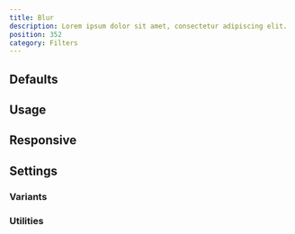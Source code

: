 ```yaml
---
title: Blur
description: Lorem ipsum dolor sit amet, consectetur adipiscing elit.
position: 352
category: Filters
---
```


## Defaults

<TableGenerateCommon 
  :rules="{
    'blur-0': ['--blur: blur(0);'],
    'blur-1': ['--blur: blur(4px);'],
    'blur-2': ['--blur: blur(8px);'],
    'blur-3': ['--blur: blur(12px);'],
    'blur-4': ['--blur: blur(16px);'],
    'blur-5': ['--blur: blur(24px);'],
    'blur-6': ['--blur: blur(40px);'],
    'blur-7': ['--blur: blur(64px);'],
}"></TableGenerateCommon>

## Usage

## Responsive

## Settings

### Variants

### Utilities
